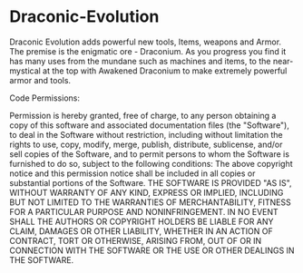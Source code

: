 Draconic-Evolution
==================

Draconic Evolution adds powerful new tools, Items, weapons and Armor. The premise is the enigmatic ore - Draconium. As you progress you find it has many uses from the mundane such as machines and items, to the near-mystical at the top with Awakened Draconium to make extremely powerful armor and tools.

Code Permissions:

Permission is hereby granted, free of charge, to any person obtaining a copy of this software and associated documentation files (the "Software"), to deal in the Software without restriction, including without limitation the rights to use, copy, modify, merge, publish, distribute, sublicense, and/or sell copies of the Software, and to permit persons to whom the Software is furnished to do so, subject to the following conditions: The above copyright notice and this permission notice shall be included in all copies or substantial portions of the Software. THE SOFTWARE IS PROVIDED "AS IS", WITHOUT WARRANTY OF ANY KIND, EXPRESS OR IMPLIED, INCLUDING BUT NOT LIMITED TO THE WARRANTIES OF MERCHANTABILITY, FITNESS FOR A PARTICULAR PURPOSE AND NONINFRINGEMENT. IN NO EVENT SHALL THE AUTHORS OR COPYRIGHT HOLDERS BE LIABLE FOR ANY CLAIM, DAMAGES OR OTHER LIABILITY, WHETHER IN AN ACTION OF CONTRACT, TORT OR OTHERWISE, ARISING FROM, OUT OF OR IN CONNECTION WITH THE SOFTWARE OR THE USE OR OTHER DEALINGS IN THE SOFTWARE.
